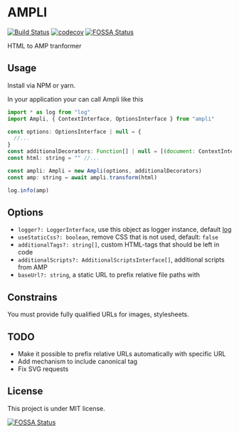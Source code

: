 # AMPLI

[![Build Status](https://travis-ci.org/knamp/ampli.svg?branch=master)](https://travis-ci.org/knamp/ampli)
[![codecov](https://codecov.io/gh/knamp/ampli/branch/master/graph/badge.svg)](https://codecov.io/gh/knamp/ampli)
[![FOSSA Status](https://app.fossa.io/api/projects/git%2Bgithub.com%2Fknamp%2Fampli.svg?type=shield)](https://app.fossa.io/projects/git%2Bgithub.com%2Fknamp%2Fampli?ref=badge_shield)

HTML to AMP tranformer

## Usage

Install via NPM or yarn.

In your application your can call Ampli like this

```javascript
import * as log from "log"
import Ampli, { ContextInterface, OptionsInterface } from "ampli"

const options: OptionsInterface | null = {
  //...
}
const additionalDecorators: Function[] | null = [(document: ContextInterface, options: OptionsInterface) => document]
const html: string = "" //...

const ampli: Ampli = new Ampli(options, additionalDecorators)
const amp: string = await ampli.transform(html)

log.info(amp)
```

## Options

* `logger?: LoggerInterface`, use this object as logger instance, default [log](https://www.npmjs.com/package/log)
* `useStaticCss?: boolean`, remove CSS that is not used, default: `false`
* `additionalTags?: string[]`, custom HTML-tags that should be left in code
* `additionalScripts?: AdditionalScriptsInterface[]`, additional scripts from AMP
* `baseUrl?: string`, a static URL to prefix relative file paths with

## Constrains

You must provide fully qualified URLs for images, stylesheets.

## TODO

* Make it possible to prefix relative URLs automatically with specific URL
* Add mechanism to include canonical tag
* Fix SVG requests

## License

This project is under MIT license.


[![FOSSA Status](https://app.fossa.io/api/projects/git%2Bgithub.com%2Fknamp%2Fampli.svg?type=large)](https://app.fossa.io/projects/git%2Bgithub.com%2Fknamp%2Fampli?ref=badge_large)
